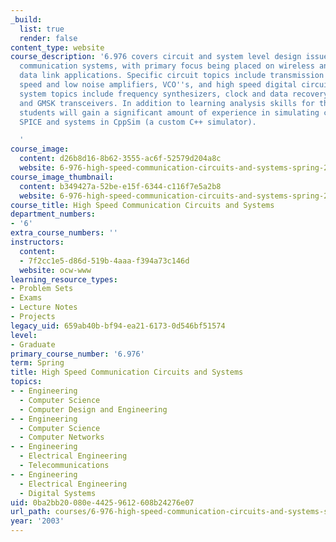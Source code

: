 ```yaml
---
_build:
  list: true
  render: false
content_type: website
course_description: '6.976 covers circuit and system level design issues of high speed
  communication systems, with primary focus being placed on wireless and broadband
  data link applications. Specific circuit topics include transmission lines, high
  speed and low noise amplifiers, VCO''s, and high speed digital circuits. Specific
  system topics include frequency synthesizers, clock and data recovery circuits,
  and GMSK transceivers. In addition to learning analysis skills for the above items,
  students will gain a significant amount of experience in simulating circuits in
  SPICE and systems in CppSim (a custom C++ simulator).

  '
course_image:
  content: d26b8d16-8b62-3555-ac6f-52579d204a8c
  website: 6-976-high-speed-communication-circuits-and-systems-spring-2003
course_image_thumbnail:
  content: b349427a-52be-e15f-6344-c116f7e5a2b8
  website: 6-976-high-speed-communication-circuits-and-systems-spring-2003
course_title: High Speed Communication Circuits and Systems
department_numbers:
- '6'
extra_course_numbers: ''
instructors:
  content:
  - 7f2cc1e5-d86d-519b-4aaa-f394a73c146d
  website: ocw-www
learning_resource_types:
- Problem Sets
- Exams
- Lecture Notes
- Projects
legacy_uid: 659ab40b-bf94-ea21-6173-0d546bf51574
level:
- Graduate
primary_course_number: '6.976'
term: Spring
title: High Speed Communication Circuits and Systems
topics:
- - Engineering
  - Computer Science
  - Computer Design and Engineering
- - Engineering
  - Computer Science
  - Computer Networks
- - Engineering
  - Electrical Engineering
  - Telecommunications
- - Engineering
  - Electrical Engineering
  - Digital Systems
uid: 0ba2bb20-080e-4425-9612-608b24276e07
url_path: courses/6-976-high-speed-communication-circuits-and-systems-spring-2003
year: '2003'
---
```

